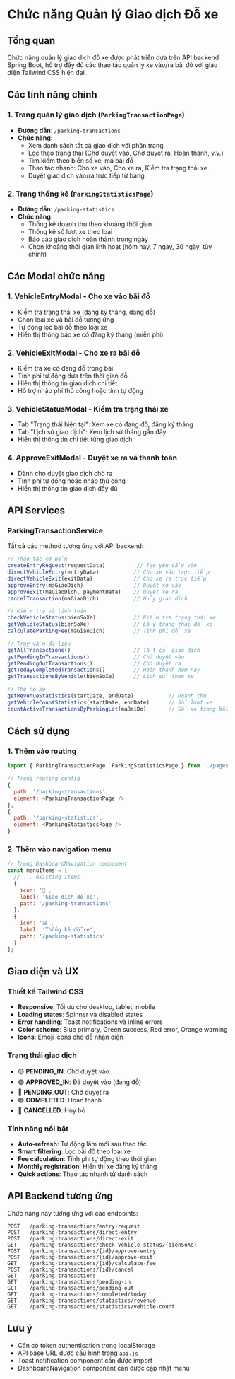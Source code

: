 # Chức năng Quản lý Giao dịch Đỗ xe

## Tổng quan
Chức năng quản lý giao dịch đỗ xe được phát triển dựa trên API backend Spring Boot, hỗ trợ đầy đủ các thao tác quản lý xe vào/ra bãi đỗ với giao diện Tailwind CSS hiện đại.

## Các tính năng chính

### 1. Trang quản lý giao dịch (`ParkingTransactionPage`)
- **Đường dẫn**: `/parking-transactions`
- **Chức năng**:
  - Xem danh sách tất cả giao dịch với phân trang
  - Lọc theo trạng thái (Chờ duyệt vào, Chờ duyệt ra, Hoàn thành, v.v.)
  - Tìm kiếm theo biển số xe, mã bãi đỗ
  - Thao tác nhanh: Cho xe vào, Cho xe ra, Kiểm tra trạng thái xe
  - Duyệt giao dịch vào/ra trực tiếp từ bảng

### 2. Trang thống kê (`ParkingStatisticsPage`)
- **Đường dẫn**: `/parking-statistics`
- **Chức năng**:
  - Thống kê doanh thu theo khoảng thời gian
  - Thống kê số lượt xe theo loại
  - Báo cáo giao dịch hoàn thành trong ngày
  - Chọn khoảng thời gian linh hoạt (hôm nay, 7 ngày, 30 ngày, tùy chỉnh)

## Các Modal chức năng

### 1. VehicleEntryModal - Cho xe vào bãi đỗ
- Kiểm tra trạng thái xe (đăng ký tháng, đang đỗ)
- Chọn loại xe và bãi đỗ tương ứng
- Tự động lọc bãi đỗ theo loại xe
- Hiển thị thông báo xe có đăng ký tháng (miễn phí)

### 2. VehicleExitModal - Cho xe ra bãi đỗ
- Kiểm tra xe có đang đỗ trong bãi
- Tính phí tự động dựa trên thời gian đỗ
- Hiển thị thông tin giao dịch chi tiết
- Hỗ trợ nhập phí thủ công hoặc tính tự động

### 3. VehicleStatusModal - Kiểm tra trạng thái xe
- Tab "Trạng thái hiện tại": Xem xe có đang đỗ, đăng ký tháng
- Tab "Lịch sử giao dịch": Xem lịch sử tháng gần đây
- Hiển thị thông tin chi tiết từng giao dịch

### 4. ApproveExitModal - Duyệt xe ra và thanh toán
- Dành cho duyệt giao dịch chờ ra
- Tính phí tự động hoặc nhập thủ công
- Hiển thị thông tin giao dịch đầy đủ

## API Services

### ParkingTransactionService
Tất cả các method tương ứng với API backend:

```javascript
// Thao tác cơ bản
createEntryRequest(requestData)          // Tạo yêu cầu vào
directVehicleEntry(entryData)           // Cho xe vào trực tiếp
directVehicleExit(exitData)             // Cho xe ra trực tiếp
approveEntry(maGiaoDich)                // Duyệt xe vào
approveExit(maGiaoDich, paymentData)    // Duyệt xe ra
cancelTransaction(maGiaoDich)           // Hủy giao dịch

// Kiểm tra và tính toán
checkVehicleStatus(bienSoXe)            // Kiểm tra trạng thái xe
getVehicleStatus(bienSoXe)              // Lấy trạng thái đỗ xe
calculateParkingFee(maGiaoDich)         // Tính phí đỗ xe

// Truy vấn dữ liệu
getAllTransactions()                    // Tất cả giao dịch
getPendingInTransactions()              // Chờ duyệt vào
getPendingOutTransactions()             // Chờ duyệt ra
getTodayCompletedTransactions()         // Hoàn thành hôm nay
getTransactionsByVehicle(bienSoXe)      // Lịch sử theo xe

// Thống kê
getRevenueStatistics(startDate, endDate)           // Doanh thu
getVehicleCountStatistics(startDate, endDate)      // Số lượt xe
countActiveTransactionsByParkingLot(maBaiDo)       // Số xe trong bãi
```

## Cách sử dụng

### 1. Thêm vào routing
```javascript
import { ParkingTransactionPage, ParkingStatisticsPage } from './pages';

// Trong routing config
{
  path: '/parking-transactions',
  element: <ParkingTransactionPage />
},
{
  path: '/parking-statistics', 
  element: <ParkingStatisticsPage />
}
```

### 2. Thêm vào navigation menu
```javascript
// Trong DashboardNavigation component
const menuItems = [
  // ... existing items
  {
    icon: '🚗',
    label: 'Giao dịch đỗ xe',
    path: '/parking-transactions'
  },
  {
    icon: '📊',
    label: 'Thống kê đỗ xe',
    path: '/parking-statistics'
  }
];
```

## Giao diện và UX

### Thiết kế Tailwind CSS
- **Responsive**: Tối ưu cho desktop, tablet, mobile
- **Loading states**: Spinner và disabled states
- **Error handling**: Toast notifications và inline errors
- **Color scheme**: Blue primary, Green success, Red error, Orange warning
- **Icons**: Emoji icons cho dễ nhận diện

### Trạng thái giao dịch
- 🟡 **PENDING_IN**: Chờ duyệt vào
- 🟢 **APPROVED_IN**: Đã duyệt vào (đang đỗ)
- 🔵 **PENDING_OUT**: Chờ duyệt ra
- 🟣 **COMPLETED**: Hoàn thành
- 🔴 **CANCELLED**: Hủy bỏ

### Tính năng nổi bật
- **Auto-refresh**: Tự động làm mới sau thao tác
- **Smart filtering**: Lọc bãi đỗ theo loại xe
- **Fee calculation**: Tính phí tự động theo thời gian
- **Monthly registration**: Hiển thị xe đăng ký tháng
- **Quick actions**: Thao tác nhanh từ danh sách

## API Backend tương ứng

Chức năng này tương ứng với các endpoints:

```
POST   /parking-transactions/entry-request
POST   /parking-transactions/direct-entry  
POST   /parking-transactions/direct-exit
GET    /parking-transactions/check-vehicle-status/{bienSoXe}
POST   /parking-transactions/{id}/approve-entry
POST   /parking-transactions/{id}/approve-exit
GET    /parking-transactions/{id}/calculate-fee
POST   /parking-transactions/{id}/cancel
GET    /parking-transactions
GET    /parking-transactions/pending-in
GET    /parking-transactions/pending-out
GET    /parking-transactions/completed/today
GET    /parking-transactions/statistics/revenue
GET    /parking-transactions/statistics/vehicle-count
```

## Lưu ý
- Cần có token authentication trong localStorage
- API base URL được cấu hình trong `api.js`
- Toast notification component cần được import
- DashboardNavigation component cần được cập nhật menu
